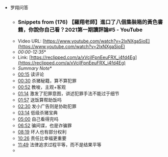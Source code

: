 - 罗翔问答
    - ### Snippets from (176) 【羅翔老師】進口了八個集裝箱的黃色書籍，你說你自己看？2021第一期讀評論#5 - YouTube
    - Video URL: [https://www.youtube.com/watch?v=2lxNXgaSioE](https://www.youtube.com/watch?v=2lxNXgaSioE)
    - *00:00-12:35**
    - Link: [https://reclipped.com/a/xVcjIFpnEeuFRX_i4fd4Eg](https://reclipped.com/a/xVcjIFpnEeuFRX_i4fd4Eg)
    - *Summary Note**
    - [00:15](https://www.youtube.com/watch?v=2lxNXgaSioE&t=15) 读评论
    - [00:30](https://www.youtube.com/watch?v=2lxNXgaSioE&t=30) 杀猪秘籍，算不算犯罪
    - [00:52](https://www.youtube.com/watch?v=2lxNXgaSioE&t=52) 教唆，主观+客观
    - [01:14](https://www.youtube.com/watch?v=2lxNXgaSioE&t=74) 激发了犯罪意图，讲述犯罪手法不能过于细节
    - [01:57](https://www.youtube.com/watch?v=2lxNXgaSioE&t=117) 送饭算帮助饭吗
    - [02:30](https://www.youtube.com/watch?v=2lxNXgaSioE&t=150) 发小广告则是协助犯罪
    - [03:14](https://www.youtube.com/watch?v=2lxNXgaSioE&t=194) 低级杀猪宝典
    - [05:00](https://www.youtube.com/watch?v=2lxNXgaSioE&t=300) 自己看得完吗
    - [06:52](https://www.youtube.com/watch?v=2lxNXgaSioE&t=412) 骗间谍，也是诈骗罪
    - [08:19](https://www.youtube.com/watch?v=2lxNXgaSioE&t=499) 坏人也有部分权利
    - [10:26](https://www.youtube.com/watch?v=2lxNXgaSioE&t=626) 责任比幸福更重要
    - [11:49](https://www.youtube.com/watch?v=2lxNXgaSioE&t=709) 法律追求过程平等，而不是结果平等
    - <!-- -->
